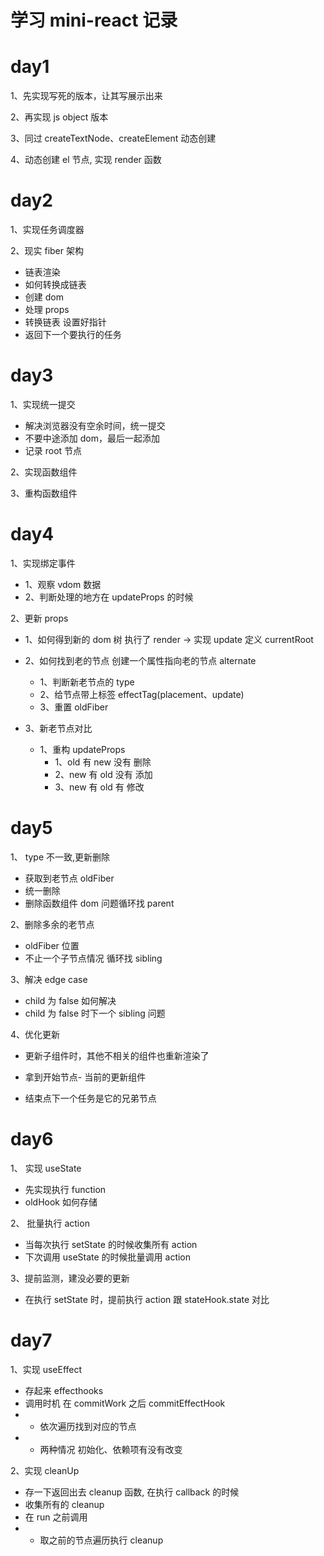 # 学习 mini-react 记录

# day1

1、先实现写死的版本，让其写展示出来

2、再实现 js object 版本

3、同过 createTextNode、createElement 动态创建

4、动态创建 el 节点, 实现 render 函数

# day2

1、实现任务调度器

2、现实 fiber 架构

- 链表渲染
- 如何转换成链表
- 创建 dom
- 处理 props
- 转换链表 设置好指针
- 返回下一个要执行的任务

# day3

1、实现统一提交

- 解决浏览器没有空余时间，统一提交
- 不要中途添加 dom，最后一起添加
- 记录 root 节点

2、实现函数组件

3、重构函数组件

# day4

1、实现绑定事件

- 1、观察 vdom 数据
- 2、判断处理的地方在 updateProps 的时候

2、更新 props

- 1、如何得到新的 dom 树 执行了 render -> 实现 update 定义 currentRoot

- 2、如何找到老的节点 创建一个属性指向老的节点 alternate

  - 1、判断新老节点的 type
  - 2、给节点带上标签 effectTag(placement、update)
  - 3、重置 oldFiber

- 3、新老节点对比
  - 1、重构 updateProps
    - 1、old 有 new 没有 删除
    - 2、new 有 old 没有 添加
    - 3、new 有 old 有 修改

# day5

1、 type 不一致,更新删除

- 获取到老节点 oldFiber
- 统一删除
- 删除函数组件 dom 问题循环找 parent

2、删除多余的老节点

- oldFiber 位置
- 不止一个子节点情况 循环找 sibling

3、解决 edge case

- child 为 false 如何解决
- child 为 false 时下一个 sibling 问题

4、优化更新

- 更新子组件时，其他不相关的组件也重新渲染了

- 拿到开始节点- 当前的更新组件

- 结束点下一个任务是它的兄弟节点

# day6

1、 实现 useState

- 先实现执行 function
- oldHook 如何存储

2、 批量执行 action

- 当每次执行 setState 的时候收集所有 action
- 下次调用 useState 的时候批量调用 action

3、提前监测，建没必要的更新

- 在执行 setState 时，提前执行 action 跟 stateHook.state 对比

# day7

1、实现 useEffect

- 存起来 effecthooks
- 调用时机 在 commitWork 之后 commitEffectHook
- - 依次遍历找到对应的节点
- - 两种情况 初始化、依赖项有没有改变

2、实现 cleanUp

- 存一下返回出去 cleanup 函数, 在执行 callback 的时候
- 收集所有的 cleanup
- 在 run 之前调用
- - 取之前的节点遍历执行 cleanup
